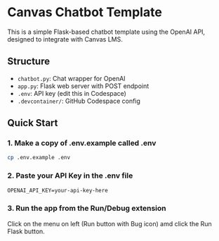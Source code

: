 # Canvas Chatbot Template

This is a simple Flask-based chatbot template using the OpenAI API, designed to integrate with Canvas LMS.

## Structure

- `chatbot.py`: Chat wrapper for OpenAI
- `app.py`: Flask web server with POST endpoint
- `.env`: API key (edit this in Codespace)
- `.devcontainer/`: GitHub Codespace config

## Quick Start

### 1. Make a copy of .env.example called .env

```bash
cp .env.example .env
```

### 2. Paste your API Key in the .env file

```txt
OPENAI_API_KEY=your-api-key-here
```

### 3. Run the app from the Run/Debug extension

Click on the menu on left (Run button with Bug icon) amd click the Run Flask button.


